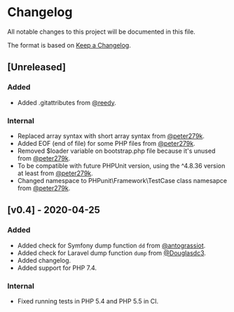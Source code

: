 # Changelog

All notable changes to this project will be documented in this file.

The format is based on [Keep a Changelog](https://keepachangelog.com/en/1.0.0/).

## [Unreleased]

### Added

- Added .gitattributes from [@reedy](https://github.com/reedy).

### Internal

- Replaced array syntax with short array syntax from [@peter279k](https://github.com/peter279k).
- Added EOF (end of file) for some PHP files from [@peter279k](https://github.com/peter279k).
- Removed $loader variable on bootstrap.php file because it's unused from [@peter279k](https://github.com/peter279k).
- To be compatible with future PHPUnit version, using the ^4.8.36 version at least from [@peter279k](https://github.com/peter279k).
- Changed namespace to PHPunit\Framework\TestCase class namesapce from [@peter279k](https://github.com/peter279k).

## [v0.4] - 2020-04-25

### Added

- Added check for Symfony dump function `dd` from [@antograssiot](https://github.com/antograssiot).
- Added check for Laravel dump function `dump` from [@Douglasdc3](https://github.com/Douglasdc3).
- Added changelog.
- Added support for PHP 7.4.

### Internal

- Fixed running tests in PHP 5.4 and PHP 5.5 in CI.
